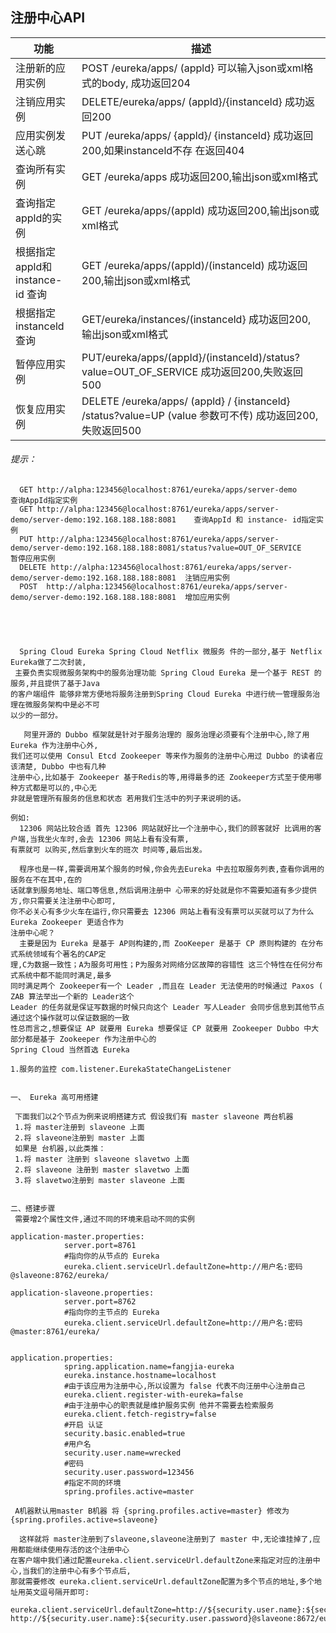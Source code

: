 
## 注册中心API


功能 | 描述
---|---
注册新的应用实例 |	POST /eureka/apps/ (appld}	可以输入json或xml格式的body, 成功返回204
注销应用实例|	DELETE/eureka/apps/ (appld}/{instanceld}	成功返回200
应用实例发送心跳|	PUT /eureka/apps/ {appld}/ {instanceld}	成功返回200,如果instanceld不存 在返回404
查询所有实例|	GET /eureka/apps	成功返回200,输出json或xml格式
査询指定appld的实例|	GET /eureka/apps/(appld)	成功返回200,输出json或xml格式
根据指定appld和instance- id 查询|	GET /eureka/apps/(appld)/(instanceld)	成功返回200,输出json或xml格式
根据指定instanceld查询|	GET/eureka/instances/(instanceld}	成功返回200,输出json或xml格式
暂停应用实例|	PUT/eureka/apps/(appId}/(instanceId)/status?value=OUT_OF_SERVICE	成功返回200,失败返回500
恢复应用实例 |	DELETE /eureka/apps/ (appld} / {instanceld} /status?value=UP (value 参数可不传)	成功返回200,失败返回500

###### 提示：
      GET http://alpha:123456@localhost:8761/eureka/apps/server-demo     查询AppId指定实例
      GET http://alpha:123456@localhost:8761/eureka/apps/server-demo/server-demo:192.168.188.188:8081    查询AppId 和 instance- id指定实例
	  PUT http://alpha:123456@localhost:8761/eureka/apps/server-demo/server-demo:192.168.188.188:8081/status?value=OUT_OF_SERVICE 	   暂停应用实例 	
      DELETE http://alpha:123456@localhost:8761/eureka/apps/server-demo/server-demo:192.168.188.188:8081  注销应用实例
      POST  http://alpha:123456@localhost:8761/eureka/apps/server-demo/server-demo:192.168.188.188:8081  增加应用实例





      Spring Cloud Eureka Spring Cloud Netflix 微服务 件的一部分,基于 Netflix Eureka做了二次封装,
     主要负责实现微服务架构中的服务治理功能 Spring Cloud Eureka 是一个基于 REST 的服务,并且提供了基于Java
    的客户端组件 能够非常方便地将服务注册到Spring Cloud Eureka 中进行统一管理服务治理在微服务架构中是必不可
    以少的一部分。

       阿里开源的 Dubbo 框架就是针对于服务治理的 服务治理必须要有个注册中心,除了用 Eureka 作为注册中心外,
    我们还可以使用 Consul Etcd Zookeeper 等来作为服务的注册中心用过 Dubbo 的读者应该清楚, Dubbo 中也有几种
    注册中心,比如基于 Zookeeper 基于Redis的等,用得最多的还 Zookeeper方式至于使用哪种方式都是可以的,中心无
    非就是管理所有服务的信息和状态 若用我们生活中的列子来说明的话。

    例如:
      12306 网站比较合适 首先 12306 网站就好比一个注册中心,我们的顾客就好 比调用的客户端,当我坐火车时,会去 12306 网站上看有没有票,
    有票就可 以购买,然后拿到火车的班次 时间等,最后出发。

      程序也是一样,需要调用某个服务的时候,你会先去Eureka 中去拉取服务列表,查看你调用的服务在不在其中,在的
    话就拿到服务地址、端口等信息,然后调用注册中 心带来的好处就是你不需要知道有多少提供方,你只需要关注注册中心即可,
    你不必关心有多少火车在运行,你只需要去 12306 网站上看有没有票可以买就可以了为什么 Eureka Zookeeper 更适合作为
    注册中心呢？
      主要是因为 Eureka 是基于 AP则构建的,而 ZooKeeper 是基于 CP 原则构建的 在分布式系统领域有个著名的CAP定
    理,C为数据一致性；A为服务可用性；P为服务对网络分区故障的容错性 这三个特性在任何分布式系统中都不能同时满足,最多
    同时满足两个 Zookeeper有一个 Leader ,而且在 Leader 无法使用的时候通过 Paxos ( ZAB 算法举出一个新的 Leader这个
    Leader 的任务就是保证写数据的时候只向这个 Leader 写人Leader 会同步信息到其他节点 通过这个操作就可以保证数据的一致
    性总而言之,想要保证 AP 就要用 Eureka 想要保证 CP 就要用 Zookeeper Dubbo 中大部分都是基于 Zookeeper 作为注册中心的
    Spring Cloud 当然首选 Eureka

    1.服务的监控 com.listener.EurekaStateChangeListener


    一、 Eureka 高可用搭建

     下面我们以2个节点为例来说明搭建方式 假设我们有 master slaveone 两台机器
     1.将 master注册到 slaveone 上面
     2.将 slaveone注册到 master 上面
     如果是 台机器,以此类推：
     1.将 master 注册到 slaveone slavetwo 上面
     2.将 slaveone 注册到 master slavetwo 上面
     3.将 slavetwo注册到 master slaveone 上面


    二、搭建步骤
     需要增2个属性文件,通过不同的环境来启动不同的实例

    application-master.properties:
                server.port=8761
                #指向你的从节点的 Eureka
                eureka.client.serviceUrl.defaultZone=http://用户名:密码@slaveone:8762/eureka/

    application-slaveone.properties:
                server.port=8762
                #指向你的主节点的 Eureka
                eureka.client.serviceUrl.defaultZone=http://用户名:密码@master:8761/eureka/


    application.properties:
                spring.application.name=fangjia-eureka
                eureka.instance.hostname=localhost
                #由于该应用为注册中心,所以设置为 false 代表不向汪册中心注册自己
                eureka.client.register-with-eureka=false
                #由于注册中心的职责就是维护服务实例 他并不需要去检索服务
                eureka.client.fetch-registry=false
                #开启 认证
                security.basic.enabled=true
                #用户名
                security.user.name=wrecked
                #密码
                security.user.password=123456
                #指定不同的环境
                spring.profiles.active=master

     A机器默认用master B机器 将 {spring.profiles.active=master} 修改为  {spring.profiles.active=slaveone}

      这样就将 master注册到了slaveone,slaveone注册到了 master 中,无论谁挂掉了,应用都能继续使用存活的这个注册中心
    在客户端中我们通过配置eureka.client.serviceUrl.defaultZone来指定对应的注册中心,当我们的注册中心有多个节点后,
    那就需要修改 eureka.client.serviceUrl.defaultZone配置为多个节点的地址,多个地址用英文逗号隔开即可:

    eureka.client.serviceUrl.defaultZone=http://${security.user.name}:${security.user.password}@master:8761/eureka/,
    http://${security.user.name}:${security.user.password}@slaveone:8672/eureka/